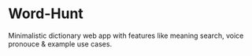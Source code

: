 #  Word-Hunt

Minimalistic dictionary web app with features like meaning search, voice pronouce &amp; example use cases.
